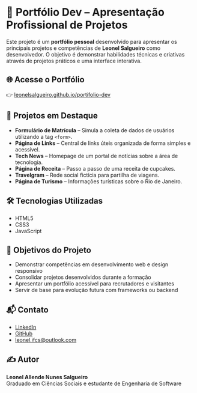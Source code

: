 # 💼 Portfólio Dev – Apresentação Profissional de Projetos

Este projeto é um **portfólio pessoal** desenvolvido para apresentar os principais projetos e competências de **Leonel Salgueiro** como desenvolvedor. O objetivo é demonstrar habilidades técnicas e criativas através de projetos práticos e uma interface interativa.

## 🌐 Acesse o Portfólio

👉 [leonelsalgueiro.github.io/portifolio-dev](https://leonelsalgueiro.github.io/portifolio-dev)

## 🧩 Projetos em Destaque

- **Formulário de Matrícula** – Simula a coleta de dados de usuários utilizando a tag `<form>`.
- **Página de Links** – Central de links úteis organizada de forma simples e acessível.
- **Tech News** – Homepage de um portal de notícias sobre a área de tecnologia.
- **Página de Receita** – Passo a passo de uma receita de cupcakes.
- **Travelgram** – Rede social fictícia para partilha de viagens.
- **Página de Turismo** – Informações turísticas sobre o Rio de Janeiro.

## 🛠️ Tecnologias Utilizadas

- HTML5
- CSS3
- JavaScript

## 🎯 Objetivos do Projeto

- Demonstrar competências em desenvolvimento web e design responsivo
- Consolidar projetos desenvolvidos durante a formação
- Apresentar um portfólio acessível para recrutadores e visitantes
- Servir de base para evolução futura com frameworks ou backend

## 📬 Contato

- [LinkedIn](https://www.linkedin.com/in/leonel-salgueiro-904240347/)
- [GitHub](https://github.com/LeonelSalgueiro)
- leonel.ifcs@outlook.com

## ✍️ Autor

**Leonel Allende Nunes Salgueiro**  
Graduado em Ciências Sociais e estudante de Engenharia de Software
